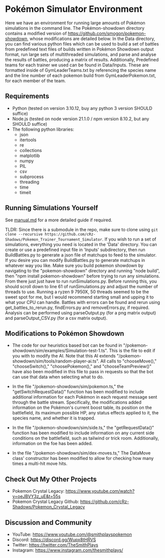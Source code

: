 # Pokémon Simulator Environment

Here we have an environment for running large amounts of Pokémon simulations in the command line. The Pokémon-showdown directory contains a modified version of https://github.com/smogon/pokemon-showdown, whose modifications are detailed below. In the Data directory, you can find various python files which can be used to build a set of battles from predefined text files of builds written in Pokémon Showdown output format, run large sets of multithreaded simulations, and parse and analyse the results of battles, producing a matrix of results. Additionally, Predefined teams for each trainer we used can be found in Data/Inputs. These are formatted inside of GymLeaderTeams.txt by referencing the species name and the line number of each pokemon build from GymLeaderPokemon.txt, for each member of the team.



## Requirements
* Python (tested on version 3.10.12, buy any python 3 version SHOULD suffice)
* Node.js (tested on node version 21.1.0 / npm version 8.10.2, but any SHOULD suffice)
* The following python libraries:
    * json
    * itertools
    * re
    * collections
    * matplotlib
    * numpy
    * PIL
    * csv
    * subprocess
    * threading
    * time
    * timeit



## Running Simulations Yourself
See [manual.md](https://github.com/cRz-Shadows/Pokemon_Trainer_Tournament_Simulator/blob/main/manual.md) for a more detailed guide if required.

TLDR:
Since there is a submodule in the repo, make sure to clone using `git clone --recursive https://github.com/cRz-Shadows/Pokemon_Trainer_Tournament_Simulator`. If you wish to run a set of simulations, everything you need is located in the 'Data' directory. You can create or use a predefined input file in 'Inputs' subdirectory, then run BuildBattles.py to generate a json file of matchups to feed to the simulator. If you desire you can modify BuildBattles.py to generate matchups in whatever way you like. Make sure you build pokemon showdown by navigating to the "pokemon-showdown" directory and running "node build", then "npm install pokemon-showdown" before trying to run any simulations. From there just just have to run runSimulations.py. Before running this, you should scroll down to line 61 of runSimulations.py and adjust the number of threads to use. Running a ryzen 9 7950X, 50 threads seemed to be the sweet spot for me, but I would recommend starting small and upping it to what your CPU can handle. Battles with errors can be found and rerun using get_battles_to_rerun.py, findErrors.py and removeErrors.py, if required. Analysis can be performed using parseOutput.py (for a png matrix output) and parseOutput_CSV.py (for a csv matrix output).



## Modifications to Pokémon Showdown

* The code for our heuristics based bot can be found in "/pokemon-showdown/sim/examples/Simulation-test-1.ts". This is the file to edit if you with to modify the AI. Note that this AI extends "/pokemon-showdown/sim/tools/random-player-ai.ts". All calls to "chooseMove()," "chooseSwitch()," "choosePokemon()," and "chooseTeamPreview()" have also been modified in this file to pass in requests so that the bot can use that data when selecting what to do.

* In the file "/pokemon-showdown/sim/pokemon.ts," the "getSwitchRequestData()" function has been modified to include additional information for each Pokémon in each request message sent through the battle stream. Specifically, the modifications added information on the Pokémon's current boost table, its position on the battlefield, its maximum possible HP, any status effects applied to it, the species name, and whether it is trapped.

* In the file "/pokemon-showdown/sim/side.ts," the "getRequestData()" function has been modified to include information on any current side conditions on the battlefield, such as tailwind or trick room. Additionally, information on the foe has been added.

* In the file "/pokemon-showdown/sim/dex-moves.ts," The DataMove class' constructor has been modified to allow for checking how many times a multi-hit move hits.



## Check Out My Other Projects
* Pokemon Crystal Legacy: https://www.youtube.com/watch?v=oeJBVY3z_uE&t=55s
* Pokemon Crystal Legacy Github: https://github.com/cRz-Shadows/Pokemon_Crystal_Legacy



## Discussion and Community
* YouTube: https://www.youtube.com/@smithplayspokemon
* Discord: https://discord.gg/Wupx8tHRVS
* Twitter: https://twitter.com/TheSmithPlays
* Instagram: https://www.instagram.com/thesmithplays/
